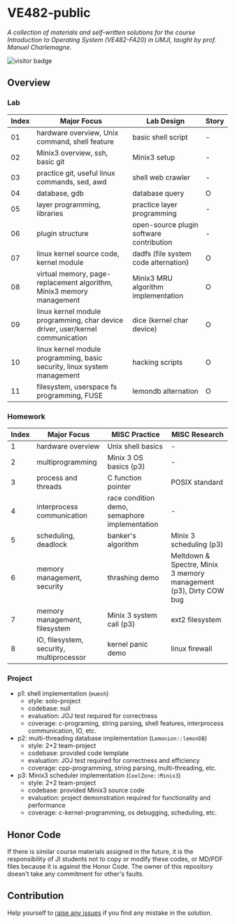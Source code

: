 # VE482-public
*A collection of materials and self-written solutions for the course Introduction to Operating System (VE482-FA20) in UMJI, taught by prof. Manuel Charlemagne.*

![visitor badge](https://visitor-badge.glitch.me/badge?page_id=Matrixpecker.VE482-public)

## Overview
### Lab
| Index | Major Focus | Lab Design | Story |
| ----- | ----------- | ---------- | ----- |
| 01    | hardware overview, Unix command, shell feature | basic shell script | - |
| 02    | Minix3 overview, ssh, basic git | Minix3 setup | - |
| 03    | practice git, useful linux commands, sed, awd | shell web crawler | - |
| 04    | database, gdb | database query | O |
| 05    | layer programming, libraries | practice layer programming | - |
| 06    | plugin structure | open-source plugin software contribution | - |
| 07    | linux kernel source code, kernel module | dadfs (file system code alternation) | O |
| 08    | virtual memory, page-replacement algorithm, Minix3 memory management | Minix3 MRU algorithm implementation | O |
| 09    | linux kernel module programming, char device driver, user/kernel communication | dice (kernel char device) | O |
| 10    | linux kernel module programming, basic security, linux system management | hacking scripts | O |
| 11    | filesystem, userspace fs programming, FUSE | lemondb alternation | O |

### Homework
| Index | Major Focus |  MISC Practice | MISC Research  |
| ----- | ----------- | ---- | ---- |
| 1 | hardware overview | Unix shell basics| - |
| 2 | multiprogramming | Minix 3 OS basics (p3) | - |
| 3 | process and threads | C function pointer | POSIX standard |
| 4 | interprocess communication | race condition demo, semaphore implementation | - |
| 5 | scheduling, deadlock | banker's algorithm | Minix 3 scheduling (p3) |
| 6 | memory management, security | thrashing demo | Meltdown & Spectre, Minix 3 memory management (p3), Dirty COW bug |
| 7 | memory management, filesystem | Minix 3 system call (p3) | ext2 filesystem |
| 8 | IO, filesystem, security, multiprocessor | kernel panic demo | linux firewall |

### Project 
- p1: shell implementation (`mumsh`)
    - style: solo-project
    - codebase: null
    - evaluation: JOJ test required for correctness
    - coverage: c-programing, string parsing, shell features, interprocess communication, IO, etc.
- p2: multi-threading database implementation (`Lemonion::lemonDB`)
    - style: 2+2 team-project
    - codebase: provided code template
    - evaluation: JOJ test required for correctness and efficiency
    - coverage: cpp-programming, string parsing, multi-threading, etc.
- p3: Minix3 scheduler implementation (`CoolZone::Minix3`)
    - style: 2+2 team-project
    - codebase: provided Minix3 source code
    - evaluation: project demonstration required for functionality and performance
    - coverage: c-kernel-programming, os debugging, scheduling, etc.

## Honor Code
If there is similar course materials assigned in the future, it is the responsibility of JI students not to copy or modify these codes, or MD/PDF files because it is against the Honor Code. The owner of this repository doesn't take any commitment for other's faults.

## Contribution
Help yourself to [raise any issues](https://github.com/MatrixPecker/VE482-public/issues) if you find any mistake in the solution.
